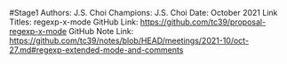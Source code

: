#Stage1
Authors: J.S. Choi
Champions: J.S. Choi
Date: October 2021
Link Titles: regexp-x-mode
GitHub Link: https://github.com/tc39/proposal-regexp-x-mode
GitHub Note Link: https://github.com/tc39/notes/blob/HEAD/meetings/2021-10/oct-27.md#regexp-extended-mode-and-comments
